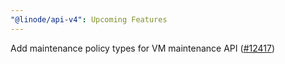 ```yaml
---
"@linode/api-v4": Upcoming Features
---
```


Add maintenance policy types for VM maintenance API ([#12417](https://github.com/linode/manager/pull/12417))
